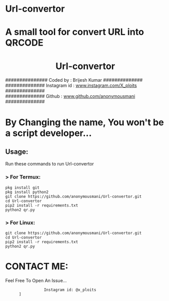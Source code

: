 # Url-convertor
# A small tool for convert URL into QRCODE</br>
<h1 align="center">Url-convertor</br>
</h1>


###############  Coded by      : Brijesh Kumar ##############<br>
##############  Instagram id   : www.instagram.com/X_ploits ##############<br>
##############  Github         : www.github.com/anonymousmani ##############<br>

# By Changing the name, You won't be a script developer...
## Usage:

Run these commands to run Url-convertor

### > For Termux:
```
pkg install git
pkg install python2
git clone https://github.com/anonymousmani/Url-convertor.git
cd Url-convertor
pip2 install -r requirements.txt
python2 qr.py
```
### > For Linux:
```
git clone https://github.com/anonymousmani/Url-convertor.git
cd Url-convertor
pip2 install -r requirements.txt
python2 qr.py
```

# CONTACT ME:

Feel Free To Open An Issue...

```
                 Instagram id: @x_ploits
      ]
```
